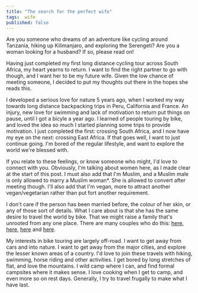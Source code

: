 ```yaml
---
title: "The search for the perfect wife"
tags:  wife
published: false
---
```


Are you someone who dreams of an adventure like cycling around Tanzania, hiking up Kilimanjaro, and exploring the Serengeti? Are you a woman looking for a husband? If so, please read on!

Having just completed my first long distance cycling tour across South Africa, my heart yearns to return. I want to find the right partner to go with though, and I want her to be my future wife. Given the low chance of meeting someone, I decided to put my thoughts out there in the hopes she reads this.

I developed a serious love for nature 5 years ago, when I worked my way towards long distance backpacking trips in Peru, California and France. An injury, new love for swimming and lack of motivation to return put things on pause, until I got a bicyle a year ago. I learned of people touring by bike, and loved the idea so much I started planning some trips to provide motivation. I just completed the first: crossing South Africa, and I now have my eye on the next: crossing East Africa. If that goes well, I want to just continue going. I'm bored of the regular lifestyle, and want to explore the world we're blessed with.

If you relate to these feelings, or know someone who might, I'd love to connect with you. Obviously, I'm talking about women here, as I made clear at the start of this post. I must also add that I'm Muslim, and a Muslim male is only allowed to marry a Muslim woman\*. She is allowed to convert after meeting though. I'll also add that I'm vegan, more to attract another vegan/vegetarian rather than put fort another requirement.

I don't care if the person has been married before, the colour of her skin, or any of those sort of details. What I care about is that she has the same desire to travel the world by bike. That we might raise a family that's unrooted from any one place. There are many couples who do this: [here](https://bikepacking.com/plan/bikepacking-couple/), [here](https://bikepacking.com/plog/lost-captures-film/), [here](https://www.youtube.com/watch?v=lJrABpbxbNQ) and [here](https://pedalpromise.com/world-bicycle-touring-couple/).

My interests in bike touring are largely off-road. I want to get away from cars and into nature. I want to get away from the major cities, and explore the lesser known areas of a country. I'd love to join these travels with hiking, swimming, horse riding and other activities. I get bored by long stretches of flat, and love the mountains. I wild camp where I can, and find formal campsites where it makes sense. I love cooking when I get to camp, and even more so on rest days. Generally, I try to travel frugally to make what I have last.
